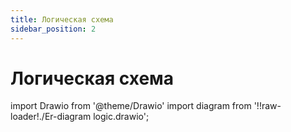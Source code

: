 ```yaml
---
title: Логическая схема
sidebar_position: 2
---
```


# Логическая схема

import Drawio from '@theme/Drawio'
import diagram from '!!raw-loader!./Er-diagram logic.drawio';

<Drawio content={diagram} editable={false} />